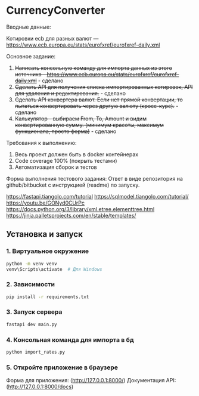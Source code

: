 # CurrencyConverter
Вводные данные: 


Котировки ecb для разных валют — https://www.ecb.europa.eu/stats/eurofxref/eurofxref-daily.xml 


Основное задание:


1.	~~Написать консольную команду для импорта данных из этого источника - https://www.ecb.europa.eu/stats/eurofxref/eurofxref-daily.xml~~ - сделано
2.	~~Сделать API для получения списка импортированных котировок, API для удаления и редактирования.~~ - сделано
3.	~~Сделать API конвертера валют. Если нет прямой конвертации, то пытаться конвертировать через другую валюту (кросс-курс).~~ - сделано
4.	~~Калькулятор - выбираем From, To, Amount и видим конвертированную сумму. (минимум красоты, максимум функционала, просто форма)~~ - сделано


Требования к выполнению:


1.	Весь проект должен быть в docker контейнерах
2.	Code coverage 100% (покрыть тестами)
3.	Автоматизация сборок и тестов



Форма выполнения тестового задания:
Ответ в виде репозитория на github/bitbucket с инструкцией (readme) по запуску.



https://fastapi.tiangolo.com/tutorial
https://sqlmodel.tiangolo.com/tutorial/
https://youtu.be/GONyd0CUrPc
https://docs.python.org/3/library/xml.etree.elementtree.html
https://jinja.palletsprojects.com/en/stable/templates/


## Установка и запуск

### 1. Виртуальное окружение
```bash
python -m venv venv
venv\Scripts\activate  # Для Windows
```

### 2. Зависимости
```bash
pip install -r requirements.txt
```

### 3. Запуск сервера
```bash
fastapi dev main.py
```

### 4. Консольная команда для импорта в бд
```bash
python import_rates.py
```

### 5. Откройте приложение в браузере
Форма для приложения: (http://127.0.0.1:8000/)
Документация API: (http://127.0.0.1:8000/docs)



